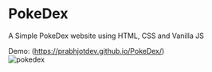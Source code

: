 # PokeDex
A Simple PokeDex website using HTML, CSS and Vanilla JS

Demo: (https://prabhjotdev.github.io/PokeDex/) <br/>
![pokedex](https://user-images.githubusercontent.com/25836723/180668476-71ab5533-4744-4939-8b78-84557f58da9a.jpg)

